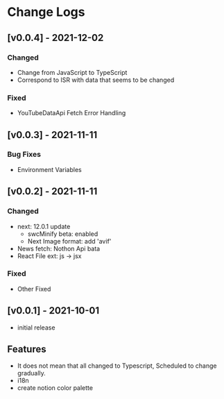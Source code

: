 # Change Logs

## [v0.0.4] - 2021-12-02

### Changed

- Change from JavaScript to TypeScript
- Correspond to ISR with data that seems to be changed

### Fixed

- YouTubeDataApi Fetch Error Handling

## [v0.0.3] - 2021-11-11

### Bug Fixes

- Environment Variables

## [v0.0.2] - 2021-11-11

### Changed

- next: 12.0.1 update
  - swcMinify beta: enabled
  - Next Image format: add 'avif'
- News fetch: Nothon Api bata
- React File ext: js -> jsx

### Fixed

- Other Fixed

## [v0.0.1] - 2021-10-01

- initial release

## Features

- It does not mean that all changed to Typescript, Scheduled to change gradually.
- i18n
- create notion color palette
